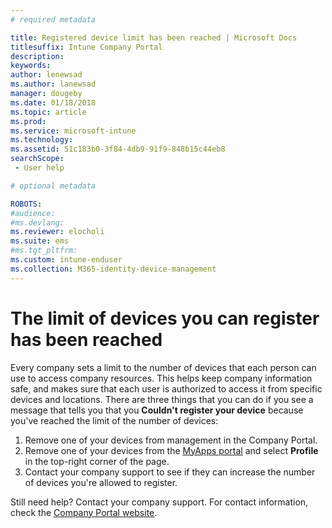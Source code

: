 ```yaml
---
# required metadata

title: Registered device limit has been reached | Microsoft Docs
titlesuffix: Intune Company Portal
description:
keywords:
author: lenewsad
ms.author: lanewsad
manager: dougeby
ms.date: 01/18/2018
ms.topic: article
ms.prod:
ms.service: microsoft-intune
ms.technology:
ms.assetid: 51c183b0-3f84-4db9-91f9-848b15c44eb8
searchScope:
 - User help

# optional metadata

ROBOTS:  
#audience:
#ms.devlang:
ms.reviewer: elocholi
ms.suite: ems
#ms.tgt_pltfrm:
ms.custom: intune-enduser
ms.collection: M365-identity-device-management
---
```


# The limit of devices you can register has been reached

Every company sets a limit to the number of devices that each person can use to access company resources. This helps keep company information safe, and makes sure that each user is authorized to access it from specific devices and locations. There are three things that you can do if you see a message that tells you that you **Couldn't register your device** because you've reached the limit of the number of devices:

1. Remove one of your devices from management in the Company Portal.
2. Remove one of your devices from the [MyApps portal](https://myapps.microsoft.com) and select **Profile** in the top-right corner of the page. 
3. Contact your company support to see if they can increase the number of devices you're allowed to register. 

Still need help? Contact your company support. For contact information, check the [Company Portal website](https://go.microsoft.com/fwlink/?linkid=2010980).
